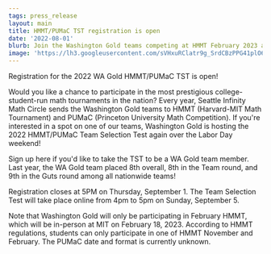 ```yaml
---
tags: press_release
layout: main
title: HMMT/PUMaC TST registration is open
date: '2022-08-01'
blurb: Join the Washington Gold teams competing at HMMT February 2023 and PUMaC 2022-2023!
image: 'https://lh3.googleusercontent.com/sVHxuRClatr9g_SrdCBzPPG41plO62pzMVNUbZUwMv1OrX8TZecC6j-7USnsifSb9vWyQs3JUiEu_ycG8YlwcQg--xePreKki1BDwCRL7_LHRMxi-98nGjaNGBbzaYYRZQ=w1280'
---
```


Registration for the 2022 WA Gold HMMT/PUMaC TST is open!

Would you like a chance to participate in the most prestigious college-student-run math tournaments in the nation? Every year, Seattle Infinity Math Circle sends the Washington Gold teams to HMMT (Harvard-MIT Math Tournament) and PUMaC (Princeton University Math Competition). If you're interested in a spot on one of our teams, Washington Gold is hosting the 2022 HMMT/PUMaC Team Selection Test again over the Labor Day weekend!

Sign up here if you'd like to take the TST to be a WA Gold team member. Last year, the WA Gold team placed 8th overall, 8th in the Team round, and 9th in the Guts round among all nationwide teams!

Registration closes at 5PM on Thursday, September 1. The Team Selection Test will take place online from 4pm to 5pm on Sunday, September 5.

Note that Washington Gold will only be participating in February HMMT, which will be in-person at MIT on February 18, 2023. According to HMMT regulations, students can only participate in one of HMMT November and February. The PUMaC date and format is currently unknown.
